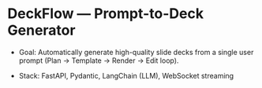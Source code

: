 # DeckFlow — Prompt-to-Deck Generator

- Goal: Automatically generate high-quality slide decks from a single user prompt (Plan → Template → Render → Edit loop).

- Stack: FastAPI, Pydantic, LangChain (LLM), WebSocket streaming

